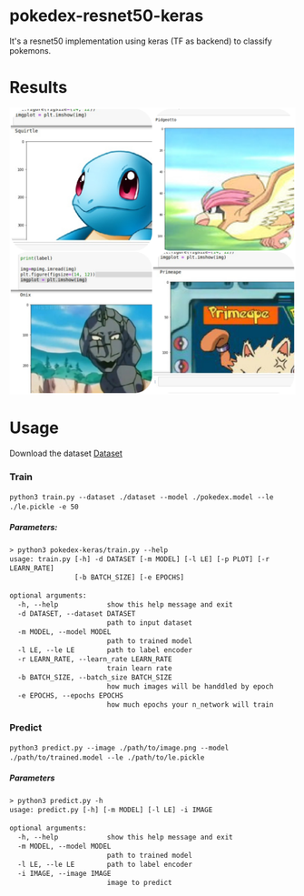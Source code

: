 # pokedex-resnet50-keras

It's a resnet50 implementation using keras (TF as backend) to classify pokemons.

# Results
![](examples/1.jpg)

# Usage
Download the dataset [Dataset](https://drive.google.com/open?id=1Y-h94ZxPN79ILOtwEjt3ZBmGT9769PyX)

### Train
`python3 train.py --dataset ./dataset --model ./pokedex.model --le ./le.pickle -e 50`

##### Parameters:
```
> python3 pokedex-keras/train.py --help
usage: train.py [-h] -d DATASET [-m MODEL] [-l LE] [-p PLOT] [-r LEARN_RATE]
                [-b BATCH_SIZE] [-e EPOCHS]

optional arguments:
  -h, --help            show this help message and exit
  -d DATASET, --dataset DATASET
                        path to input dataset
  -m MODEL, --model MODEL
                        path to trained model
  -l LE, --le LE        path to label encoder
  -r LEARN_RATE, --learn_rate LEARN_RATE
                        train learn rate
  -b BATCH_SIZE, --batch_size BATCH_SIZE
                        how much images will be handdled by epoch
  -e EPOCHS, --epochs EPOCHS
                        how much epochs your n_network will train
```

### Predict
 `python3 predict.py --image ./path/to/image.png --model ./path/to/trained.model --le ./path/to/le.pickle`

##### Parameters
```
> python3 predict.py -h
usage: predict.py [-h] [-m MODEL] [-l LE] -i IMAGE

optional arguments:
  -h, --help            show this help message and exit
  -m MODEL, --model MODEL
                        path to trained model
  -l LE, --le LE        path to label encoder
  -i IMAGE, --image IMAGE
                        image to predict

```

